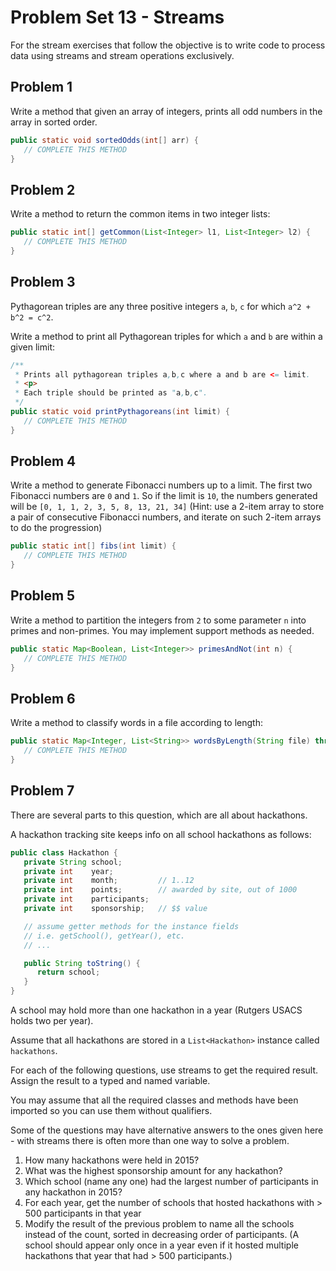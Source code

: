 # Problem Set 13 - Streams

For the stream exercises that follow the objective is to write code to process data using streams and stream operations exclusively.

## Problem 1

Write a method that given an array of integers, prints all odd numbers in the array in sorted order.

```java
public static void sortedOdds(int[] arr) {
   // COMPLETE THIS METHOD
}
```

## Problem 2

Write a method to return the common items in two integer lists:

```java
public static int[] getCommon(List<Integer> l1, List<Integer> l2) {
   // COMPLETE THIS METHOD
}
```

## Problem 3

Pythagorean triples are any three positive integers `a`, `b`, `c` for which `a^2 + b^2 = c^2`.

Write a method to print all Pythagorean triples for which `a` and `b` are within a given limit:

```java
/**
 * Prints all pythagorean triples a,b,c where a and b are <= limit.
 * <p>
 * Each triple should be printed as "a,b,c".
 */
public static void printPythagoreans(int limit) {
   // COMPLETE THIS METHOD
}
```

## Problem 4

Write a method to generate Fibonacci numbers up to a limit. The first two Fibonacci numbers are `0` and `1`. So if the limit is `10`, the numbers generated will be `[0, 1, 1, 2, 3, 5, 8, 13, 21, 34]` (Hint: use a 2-item array to store a pair of consecutive Fibonacci numbers, and iterate on such 2-item arrays to do the progression)

```java
public static int[] fibs(int limit) {
   // COMPLETE THIS METHOD
}
```

## Problem 5

Write a method to partition the integers from `2` to some parameter `n` into primes and non-primes. You may implement support methods as needed.

```java
public static Map<Boolean, List<Integer>> primesAndNot(int n) {
   // COMPLETE THIS METHOD
}
```

## Problem 6

Write a method to classify words in a file according to length:

```java
public static Map<Integer, List<String>> wordsByLength(String file) throws IOException {
   // COMPLETE THIS METHOD
}
```

## Problem 7

There are several parts to this question, which are all about hackathons.

A hackathon tracking site keeps info on all school hackathons as follows:

```java
public class Hackathon {
   private String school;
   private int    year;
   private int    month;         // 1..12
   private int    points;        // awarded by site, out of 1000
   private int    participants;
   private int    sponsorship;   // $$ value

   // assume getter methods for the instance fields
   // i.e. getSchool(), getYear(), etc.
   // ...

   public String toString() {
      return school;
   }
}
```

A school may hold more than one hackathon in a year (Rutgers USACS holds two per year).

Assume that all hackathons are stored in a `List<Hackathon>` instance called `hackathons`.

For each of the following questions, use streams to get the required result. Assign the result to a typed and named variable.

You may assume that all the required classes and methods have been imported so you can use them without qualifiers.

Some of the questions may have alternative answers to the ones given here - with streams there is often more than one way to solve a problem.

1. How many hackathons were held in 2015?
2. What was the highest sponsorship amount for any hackathon?
3. Which school (name any one) had the largest number of participants in any hackathon in 2015?
4. For each year, get the number of schools that hosted hackathons with > 500 participants in that year
5. Modify the result of the previous problem to name all the schools instead of the count, sorted in decreasing order of participants. (A school should appear only once in a year even if it hosted multiple hackathons that year that had > 500 participants.)
